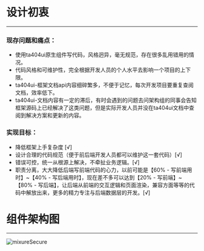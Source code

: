 # 设计初衷
---
### 现存问题和痛点：
* 使用ta404ui原生组件写代码，风格迥异，毫无规范，存在很多乱用错用的情况。
* 代码风格和可维护性，完全根据开发人员的个人水平去影响一个项目的上下限。
* ta404ui-框架文档api内容细碎繁多，不便于记忆，每次开发项目要重复查阅文档，效率低下。
* ta404ui-文档内容有一定的滞后，有时会遇到的问题去问架构组的同事会告知框架源码上已经解决了这类问题，但是实际开发人员并没在ta404ui文档中查阅到解决方案和更新的内容。

### 实现目标：
* 降低框架上手复杂度 [√]
* 设计合理的代码规范（便于前后端开发人员都可以维护这一套代码）[√]
* 错误可控，统一从根源上解决，不牵扯业务逻辑。[√]
* 职责分离，大大降低后端写前端代码的心力，以前可能是【60% - 写前端用时】~【40% - 写后端用时】，现在差不多可以达到【20% - 写前端】~【80% - 写后端】，让后端从前端的交互逻辑和页面渲染，兼容方面等等的代码中解放出来，更多的精力专注与后端数据层的开发。[√]




# 组件架构图
---
<!--  -->
<a data-fancybox title="sfs" :href="$withBase('/img/hl-ta-架构图.png')">
<img :src="$withBase('/img/hl-ta-架构图.png')" alt="mixureSecure">
</a>
